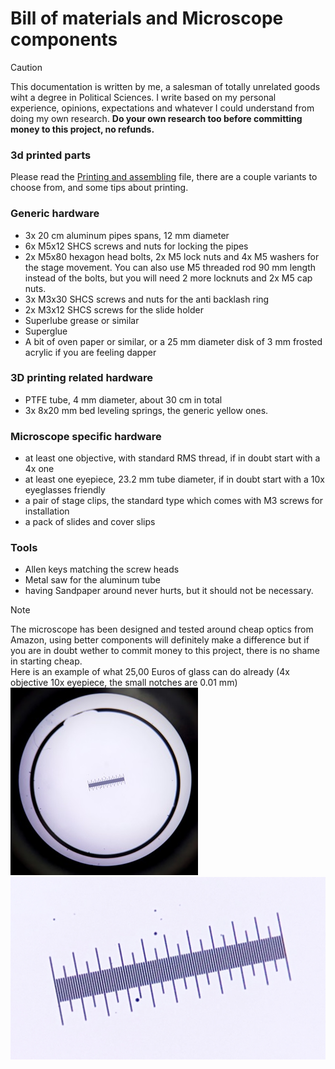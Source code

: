 # Bill of materials and Microscope components

>[!CAUTION]
>This documentation is written by me, a salesman of totally unrelated goods wiht a degree in Political Sciences. I write based on my personal experience, opinions, expectations and whatever I could understand from doing my own research.   **Do your own research too before committing money to this project, no refunds.**

### 3d printed parts
Please read the [Printing and assembling](/Printing_and_assembling.md) file, there are a couple variants to choose from, and some tips about printing.

### Generic hardware
- 3x 20 cm aluminum pipes spans, 12 mm diameter 
- 6x M5x12 SHCS screws and nuts for locking the pipes
- 2x M5x80 hexagon head bolts, 2x M5 lock nuts and 4x M5 washers for the stage movement.  You can also use M5 threaded rod 90 mm length instead of the bolts, but you will need 2 more locknuts and 2x M5 cap nuts.
- 3x M3x30 SHCS screws and nuts for the anti backlash ring
- 2x M3x12 SHCS screws for the slide holder
- Superlube grease or similar
- Superglue
- A bit of oven paper or similar, or a 25 mm diameter disk of 3 mm frosted acrylic if you are feeling dapper

### 3D printing related hardware
- PTFE tube, 4 mm diameter, about 30 cm in total
- 3x 8x20 mm bed leveling springs, the generic yellow ones. 

### Microscope specific hardware
- at least one objective, with standard RMS thread, if in doubt start with a 4x one 
- at least one eyepiece, 23.2 mm tube diameter, if in doubt start with a 10x eyeglasses friendly
- a pair of stage clips, the standard type which comes with M3 screws for installation
- a pack of slides and cover slips

### Tools
- Allen keys matching the screw heads
- Metal saw for the aluminum tube
- having Sandpaper around never hurts, but it should not be necessary. 

>[!NOTE]
>The microscope has been designed and tested around cheap optics from Amazon, using better components will definitely make a difference but if you are in doubt wether to commit money to this project, there is no shame in starting cheap.  
>Here is an example of what 25,00 Euros of glass can do already (4x objective 10x eyepiece, the small notches are 0.01 mm)
>![Pictures/example.jpeg](/Pictures/example.jpeg)![Pictures/example-crop.png](/Pictures/example-crop.png)